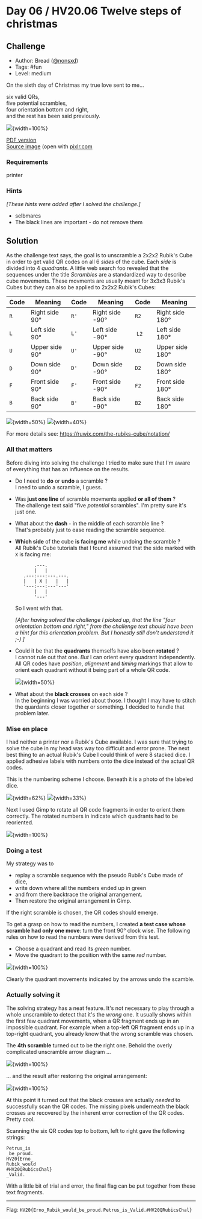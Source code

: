 # Day 06 / HV20.06 Twelve steps of christmas



## Challenge

<!-- ...10....:...20....:...30....:...40....:...50....:...60....:...70....:. -->
* Author: Bread ([@nonsxd](https://twitter.com/nonsxd))
* Tags:   #fun
* Level:  medium

On the sixth day of Christmas my true love sent to me...

six valid QRs,\
five potential scrambles,\
four orientation bottom and right,\
and the rest has been said previously.

![](QRubiksCube.png){width=100%}

[PDF version](QRubiksCube.pdf)\
[Source image](QRubiksCube.pxd) (open with [pixlr.com](https://pixlr.com/e/)


### Requirements

 printer


### Hints

_[These hints were added after I solved the challenge.]_

* selbmarcs
* The black lines are important - do not remove them



## Solution

<!-- ...10....:...20....:...30....:...40....:...50....:...60....:...70....:. -->
As the challenge text says, the goal is to unscramble a 2x2x2 Rubik's Cube in
order to get valid QR codes on all 6 _sides_ of the cube. Each _side_ is divided
into 4 _quadrants_. A little web search foo revealed that the sequences under
the title _Scrambles_ are a standardized way to describe cube movements. These
movments are usually meant for 3x3x3 Rubik's Cubes but they can also be applied
to 2x2x2 Rubik's Cubes:


| Code | Meaning        | Code | Meaning         | Code | Meaning         |
|------|----------------|------|-----------------|------|-----------------|
| `R`  | Right side 90° | `R'` | Right side -90° | `R2` | Right side 180° |
| `L`  | Left  side 90° | `L'` | Left  side -90° | `L2` | Left  side 180° |
| `U`  | Upper side 90° | `U'` | Upper side -90° | `U2` | Upper side 180° |
| `D`  | Down  side 90° | `D'` | Down  side -90° | `D2` | Down  side 180° |
| `F`  | Front side 90° | `F'` | Front side -90° | `F2` | Front side 180° |
| `B`  | Back  side 90° | `B'` | Back  side -90° | `B2` | Back  side 180° |

![](cube_movements.png){width=50%} ![](2x2x2_rubiks_cube.jpg){width=40%}

For more details see: <https://ruwix.com/the-rubiks-cube/notation/>


### All that matters

Before diving into solving the challenge I tried to make sure that I'm aware
of everything that has an influence on the results.

<!-- ...10....:...20....:...30....:...40....:...50....:...60....:...70....:. -->

* Do I need to **do** or **undo** a scramble ?\
  I need to undo a scramble, I guess.

* Was **just one line** of scramble movments applied **or all of them** ?\
  The challenge text said "five _potential_ scrambles". I'm pretty sure it's
  just one.

* What about the **dash `-`** in the middle of each scramble line ?\
  That's probably just to ease reading the scramble sequence.

* **Which side** of the cube **is facing me** while undoing the scramble ?\
  All Rubik's Cube tutorials that I found assumed that the side marked with `X`
  is facing me:

  ```
         .---.
         |   |
     .---:---:---.---.
     |   | X |   |   |
     '---:---:---'---'
         |   |
         '---'
  ```
  
  So I went with that.

  _[After having solved the challenge I picked up, that the line "four
  orientation bottom and right," from the challenge text should have been a hint
  for this orientation problem. But I honestly still don't understand it ;-) ]_

<!-- ...10....:...20....:...30....:...40....:...50....:...60....:...70....:. -->
* Could it be that the **quadrants** themselfs have also been **rotated** ?\
  I cannot rule out that one. _But_ I can orient every quadrant independently.
  All QR codes have _position_, _alignment_ and _timing_ markings that allow to
  orient each quadrant without it being part of a whole QR code.

  ![](QR_code_structure.png){width=50%}

* What about the **black crosses** on each side ?\
  In the beginning I was worried about those. I thought I may have to stitch the
  quardants closer together or something. I decided to handle that problem later.


### Mise en place

I had neither a printer nor a Rubik's Cube available. I was sure that trying to
solve the cube in my head was way too difficult and error prone. The next best 
thing to an actual Rubik's Cube I could think of were 8 stacked dice. I applied
adhesive labels with numbers onto the dice instead of the actual QR codes.

This is the numbering scheme I choose. Beneath it is a photo of the labeled
dice.

![](QRubiksCube_numbering.png){width=62%} ![](JingleCubes.png){width=33%}

Next I used Gimp to rotate all QR code fragments in order to orient them
correctly. The rotated numbers in indicate which quadrants had to be reoriented.

![](QRubiksCube_reorientation.png){width=100%}


### Doing a test

<!-- ...10....:...20....:...30....:...40....:...50....:...60....:...70....:. -->
My strategy was to

* replay a scramble sequence with the pseudo Rubik's Cube made of dice, 
* write down where all the numbers ended up in green 
* and from there backtrace the original arrangement. 
* Then restore the original arrangement in Gimp. 

If the right scramble is chosen, the QR codes should emerge.

To get a grasp on how to read the numbers, I created **a test case whose
scramble had only one move**: turn the front 90° clock wise. The following rules 
on how to read the numbers were derived from this test.

* Choose a quadrant and read its _green_ number.
* Move the quadrant to the position with the same _red_ number.

![](QRubiksCube_test_case.png){width=100%}

Clearly the quadrant movements indicated by the arrows undo the scamble.


### Actually solving it

The solving strategy has a neat feature. It's not necessary to play through a
whole unscramble to detect that it's the _wrong_ one. It usually shows within
the first few quadrant movements, when a QR fragment ends up in an impossible 
quadrant. For example when a top-left QR fragment ends up in a top-right
quadrant, you already know that the wrong scramble was chosen.

The **4th scramble** turned out to be the right one. Behold the overly
complicated unscramble arrow diagram …

![](QRubiksCube_scramble_4.png){width=100%}

… and the result after restoring the original arrangement:

![](QRubiksCube_unscrambled.png){width=100%}

At this point it turned out that the black crosses are actually _needed_ to 
successfully scan the QR codes. The missing pixels underneath the black crosses
are recovered by the inherent error correction of the QR codes. Pretty cool.

Scanning the six QR codes top to bottom, left to right gave the following strings:

```
Petrus_is
_be_proud.
HV20{Erno_
Rubik_would
#HV20QRubicsChal}
_Valid.
```

With a little bit of trial and error, the final flag can be put together from
these text fragments.

--------------------------------------------------------------------------------

Flag: `HV20{Erno_Rubik_would_be_proud.Petrus_is_Valid.#HV20QRubicsChal}`

